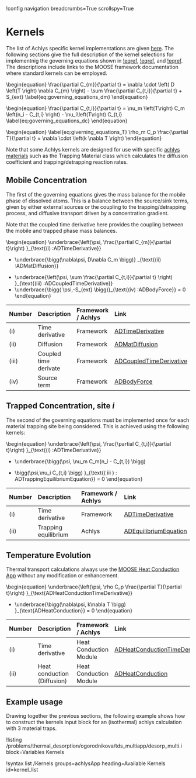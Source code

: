 !config navigation breadcrumbs=True scrollspy=True

# Kernels

The list of Achlys specific kernel implementations are given [here](#kernel_list). 
The following sections give the full description of the kernel selections for implementnig 
 the governing equations shown in  [!eqref](eq:governing_equations_dm), [!eqref](eq:governing_equations_dc),
and [!eqref](eq:giverning_equations_T). The descriptions include
links to the MOOSE framework documentation where standard kernels can be employed.

\begin{equation}
\frac{\partial C_{m}}{\partial t} = \nabla  \cdot \left( D \left(T \right) \nabla  C_{m} \right) - \sum \frac{\partial C_{t,i}}{\partial t} + S_{ext}
\label{eq:governing_equations_dm}
\end{equation}

\begin{equation}
\frac{\partial C_{t,i}}{\partial t} = \nu_m \left(T\right) C_m \left(n_i - C_{t,i} \right) - \nu_i\left(T\right) C_{t,i}
\label{eq:governing_equations_dc}
\end{equation}

\begin{equation}
\label{eq:giverning_equations_T}
\rho_m C_p \frac{\partial T}{\partial t} = \nabla \cdot \left(k \nabla T \right)
\end{equation}

Note that some Achlys kernels are designed for use with specific 
[achlys materials](source/materials/index.md) such as the Trapping
Material class which calculates the diffusion coefficient and 
trapping/detrapping reaction rates.

## Mobile Concentration

The first of the governing equations gives the mass balance for
the mobile phase of dissolved atoms. This is a balance between the source/sink
terms, given by either external sources or the coupling to the trapping/detrapping
process, and diffusive transport driven by a concentration gradient.

Note that the coupled time derivative here provides the coupling 
between the mobile and trapped phase mass balances.

\begin{equation}
\underbrace{\left(\psi, \frac{\partial C_{m}}{\partial t}\right) }_{\text{(i) \:ADTimeDerivative}}
- \underbrace{\bigg(\nabla\psi, D\nabla C_m \bigg)} _{\text{(ii) \:ADMatDiffusion}}
+ \underbrace{\left(\psi, \sum \frac{\partial C_{t,i}}{\partial t} \right) }_{\text{(iii) \:ADCoupledTimeDerivative}}
+ \underbrace{\bigg( \psi,-S_{ext} \bigg)}_{\text{(iv) \:ADBodyForce}} = 0
\end{equation}

| Number| Description| Framework / Achlys | Link|
|:-|:-|:-|:-|
| (i) | Time derivative | Framework | [ADTimeDerivative](https://mooseframework.inl.gov/source/kernels/ADTimeDerivative.html) |
| (ii) | Diffusion | Framework | [ADMatDiffusion](https://mooseframework.inl.gov/source/kernels/ADMatDiffusion.html) |
| (iii) | Coupled time derivate | Framework | [ADCoupledTimeDerivative](https://mooseframework.inl.gov/source/kernels/ADCoupledTimeDerivative.html) |
| (iv) | Source term | Framework | [ADBodyForce](https://mooseframework.inl.gov/source/kernels/BodyForce.html) |




## Trapped Concentration, site $i$

The second of the governing equations must be implemented once for each
material trapping site being considered. This is achieved using the following
kernels:

\begin{equation}
\underbrace{\left(\psi, \frac{\partial C_{t,i}}{\partial t}\right) }_{\text{(i) \:ADTimeDerivative}}
- \underbrace{\bigg(\psi, \nu_m C_m(n_i - C_{t,i}) \bigg)
+ \bigg(\psi,\nu_i C_{t,i}  \bigg) }_{\text{( iii ) \: ADTrappingEquilibriumEquation}}
= 0
\end{equation}


| Number| Description| Framework / Achlys | Link|
|:-|:-|:-|:-|
| (i) | Time derivative | Framework | [ADTimeDerivative](https://mooseframework.inl.gov/source/kernels/ADTimeDerivative.html) |
| (ii) | Trapping equilibrium | Achlys | [ADEquilibriumEquation](ADTrappingEquilibriumEquation.md) |


## Temperature Evolution

Thermal transport calculations always use the [MOOSE Heat Conduction App](https://mooseframework.inl.gov/modules/heat_conduction/index.html)
without any modification or enhancement.

\begin{equation}
\underbrace{\left(\psi, \rho C_p \frac{\partial T}{\partial t}\right) }_{\text{ADHeatConductionTimeDerivative}}
- \underbrace{\bigg(\nabla\psi, k\nabla T \bigg)  }_{\text{ADHeatConduction}} = 0
\end{equation}


| Number| Description| Framework / Achlys | Link|
|:-|:-|:-|:-|
| (i) | Time derivative | Heat Conduction Module | [ADHeatConductionTimeDerivative](https://mooseframework.inl.gov/source/kernels/ADHeatConductionTimeDerivative.html) |
| (ii) | Heat conduction (Diffusion) | Heat Conduction Module | [ADHeatConduction](https://mooseframework.inl.gov/source/kernels/ADHeatConduction.html) |

## Example usage

Drawing together the previous sections, the following example shows
how to construct the kernels input block for an (isothermal) achlys calculation 
with 3 material traps.


!listing /problems/thermal_desorption/ogorodnikova/tds_multiapp/desorp_multi.i block=Variables Kernels

!syntax list /Kernels groups=achlysApp heading=Available Kernels id=kernel_list
